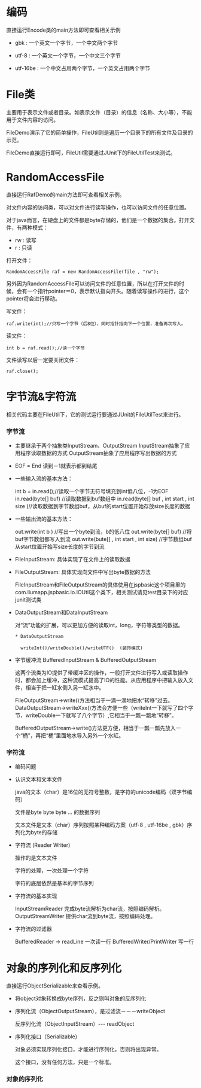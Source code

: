 # 编码

直接运行Encode类的main方法即可查看相关示例

* gbk : 一个英文一个字节，一个中文两个字节

* utf-8 : 一个英文一个字节，一个中文三个字节

* utf-16be : 一个中文占用两个字节，一个英文占用两个字节



# File类

主要用于表示文件或者目录。如表示文件（目录）的信息（名称、大小等），不能用于文件内容的访问。

FileDemo演示了它的简单操作，FileUtil则是遍历一个目录下的所有文件及目录的示范。

FileDemo直接运行即可，FileUtil需要通过JUnit下的FileUtilTest来测试。

# RandomAccessFile

直接运行RafDemo的main方法即可查看相关示例。

对文件内容的访问类，可以对文件进行读写操作，也可以访问文件的任意位置。

对于java而言，在硬盘上的文件都是byte存储的，他们是一个数据的集合。打开文件，有两种模式：

* rw : 读写
* r : 只读

打开文件：

	RandomAccessFile raf = new RandomAccessFile(file , "rw");
	
另外因为RandomAccessFile可以访问文件的任意位置，所以在打开文件的时候，会有一个指针pointer＝0，表示默认指向开头。随着读写操作的进行，这个pointer将会进行移动。

写文件：

	raf.write(int);//只写一个字节（后8位），同时指针指向下一个位置，准备再次写入。
	
读文件：

	int b = raf.read();//读一个字节
	  
文件读写以后一定要关闭文件：

	raf.close();

# 字节流&字符流

相关代码主要在FileUtil下，它的测试运行要通过JUnit的FileUtilTest来进行。

### 字节流

* 主要继承于两个抽象类InputStream、OutputStream
		InputStream抽象了应用程序读取数据的方式
		OutputStream抽象了应用程序写出数据的方式

* EOF = End 读到－1就表示都到结尾

* 一些输入流的基本方法：
	
	int b = in.read();//读取一个字节无符号填充到int低八位，-1为EOF
	in.read(byte[] buf) //读取数据到buf数组中
	in.read(byte[] buf , int start , int size )//读取数据到字节数组buf，从buf的start位置开始存放size长度的数据

* 一些输出流的基本方法：

	out.write(int b ) //写出一个byte到流，b的低八位
	out.write(byte[] buf) //将buf字节数组都写入到流
	out.write(bute[] , int start , int size) //字节数组buf从start位置开始写size长度的字节到流
	
* FileInputStream: 具体实现了在文件上的读取数据

* FileOutputStream: 具体实现向文件中写出byte数据的方法

	FileInputStream和FileOutputStream的具体使用在jspbasic这个项目里的com.liumapp.jspbasic.io.IOUtil这个类下，相关测试请见test目录下的对应junit测试类
	
* DataOutputStream和DataInputStream

	对“流”功能的扩展，可以更加方便的读取int，long，字符等类型的数据。

	  * DataOutputStream
	  
		writeInt()/writeDouble()/writeUTF()  (装饰模式)


* 字节缓冲流 BufferedInputStream & BufferedOutputStream

	这两个流类为IO提供了带缓冲区的操作，一般打开文件进行写入或读取操作时，都会加上缓冲，这种流模式提高了IO的性能。从应用程序中把输入放入文件，相当于把一缸水倒入另一缸水中。
	
	FileOutputStream->write()方法相当于一滴一滴地把水“转移”过去。DataOutputStream->writeXxx()方法会方便一些（writeInt一下就写了四个字节，writeDouble一下就写了八个字节）,它相当于一瓢一瓢地“转移”。
	
	BufferedOutputStream->write()方法更方便，相当于一瓢一瓢先放入一个“桶”，再把“桶”里面地水导入另外一个水缸。
	 
### 字符流

* 编码问题

* 认识文本和文本文件

    java的文本（char）是16位的无符号整数，是字符的unicode编码（双字节编码）
    
    文件是byte byte byte ... 的数据序列

    文本文件是文本（char）序列按照某种编码方案（utf-8 , utf-16be , gbk）序列化为byte的存储

* 字符流 (Reader Writer)

    操作的是文本文件

    字符的处理，一次处理一个字符
    
    字符的底层依然是基本的字节序列

* 字符流的基本实现
    
    InputStreamReader 完成byte流解析为char流，按照编码解析。
    OutputStreamWriter 提供char流到byte流，按照编码处理。

* 字符流的过滤器

    BufferedReader -> readLine 一次读一行
    BufferedWriter/PrintWriter 写一行

# 对象的序列化和反序列化

直接运行ObjectSerializable来查看示例。

* 将object对象转换成byte序列，反之则叫对象的反序列化

* 序列化流（ObjectOutputStream），是过滤流－－－writeObject

    反序列化流（ObjectInputStream）--- readObject

* 序列化接口（Serializable）

    对象必须实现序列化接口，才能进行序列化，否则将出现异常。
    
    这个接口，没有任何方法，只是一个标准。

### 对象的序列化


